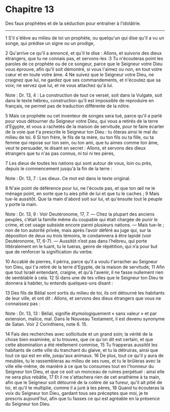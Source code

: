 # Chapitre 13

Des faux prophètes et de la séduction pour entraîner à l’idolâtrie.

***

1 S'il s'élève au milieu de toi un prophète, ou quelqu'un qui dise qu'il a vu un songe, qui prédise un signe ou un prodige,


2 Qu'arrive ce qu'il a annoncé, et qu'il te dise : Allons, et suivons des dieux étrangers, que tu ne connais pas, et servons-les :3 Tu n'écouteras point les paroles de ce prophète ou de ce songeur, parce que le Seigneur votre Dieu vous éprouve, afin qu'il soit démontré, si vous l'aimez ou non, en tout votre cœur et en toute votre âme. 4 Ne suivez que le Seigneur votre Dieu, ne craignez que lui, ne gardez que ses commandements, et n'écoutez que sa voix; ne servez que lui, et ne vous attachez qu'à lui.

<span class="bible-note">Note : </span> Dr. 13, 4 : La construction de tout ce verset, soit dans la Vulgate, soit dans le texte hébreu, construction qu’il est impossible de reproduire en français, ne permet pas de traduction différente de la nôtre.

5 Mais ce prophète ou cet inventeur de songes sera tué, parce qu'il a parlé pour vous détourner du Seigneur votre Dieu, qui vous a retirés de la terre d'Egypte, et vous a rachetés de la maison de servitude, pour te faire écarter de la voie que t'a prescrite le Seigneur ton Dieu : tu ôteras ainsi le mal du milieu de toi. 6 Si ton frère, le fils de ta mère, ou ton fils ou ta fille, ou ta femme qui repose sur ton sein, ou ton ami, que tu aimes comme ton âme, veut te persuader, te disant en secret : Allons, et servons des dieux étrangers que tu n'as pas connus, ni toi ni tes pères,


7 Les dieux de toutes les nations qui sont autour de vous, loin ou près, depuis le commencement jusqu'à la fin de la terre :

<span class="bible-note">Note : </span> Dr. 13, 7 : Les dieux. Ce mot est dans le texte original.

8 N'aie point de déférence pour lui, ne l'écoute pas, et que ton œil ne le ménage point, en sorte que tu aies pitié de lui et que tu le caches ; 9 Mais tue-le aussitôt. Que ta main d'abord soit sur lui, et qu'ensuite tout le peuple y porte la main.

<span class="bible-note">Note : </span> Dr. 13, 9 : Voir Deutéronome, 17, 7. ― Chez la plupart des anciens peuples, c’était la famille même du coupable qui était chargée de punir le crime, et cet usage subsiste encore parmi plusieurs nations. ― Mais tue-le ; non de ton autorité privée, mais après l’avoir déféré au juge qui, sur la déposition de deux ou trois témoins, le condamnera à être lapidé (voir Deutéronome, 17, 6-7). ― Aussitôt n’est pas dans l’hébreu, qui porte littéralement en le tuant, tu le tueras, genre de répétition, qui n’a pour but que de renforcer la signification du verbe.

10 Accablé de pierres, il périra, parce qu'il a voulu t'arracher au Seigneur ton Dieu, qui t'a retiré de la terre d'Egypte, de la maison de servitude; 11 Afin que tout Israël entendant, craigne, et qu'à l'avenir, il ne fasse nullement rien de semblable à cela. 12 Si dans une de tes villes que le Seigneur ton Dieu te donnera à habiter, tu entends quelques-uns disant :


13 Des fils de Bélial sont sortis du milieu de toi, ils ont détourné les habitants de leur ville, et ont dit : Allons, et servons des dieux étrangers que vous ne connaissez pas :

<span class="bible-note">Note : </span> Dr. 13, 13 : Bélial, signifie étymologiquement « sans valeur » et par extension, malice, mal. Dans le Nouveau Testament, il est devenu synonyme de Satan. Voir 2 Corinthiens, note 6. 15.

14 Fais des recherches avec sollicitude et un grand soin; la vérité de la chose bien examinée, si tu trouves, que ce qu'on dit est certain, et que cette abomination a été réellement commise, 15 Tu frapperas aussitôt les habitants de cette ville du tranchant du glaive, et tu la détruiras, ainsi que tout ce qui est en elle, jusqu'aux animaux. 16 De plus, tout ce qu'il y aura de meubles, tu le rassembleras au milieu de ses rues, et tu le brûleras avec la ville elle-même, de manière à ce que tu consumes tout en l'honneur du Seigneur ton Dieu, et que ce soit un monceau de ruines perpétuel : ainsi elle ne sera plus rebâtie, 17 Et il ne s'attachera rien de cet anathème à ta main, afin que le Seigneur soit détourné de la colère de sa fureur, qu'il ait pitié de toi, et qu'il te multiplie, comme il a juré à tes pères, 18 Quand tu écouteras la voix du Seigneur ton Dieu, gardant tous ses préceptes que moi, je te prescris aujourd'hui, afin que tu fasses ce qui est agréable en la présence du Seigneur ton Dieu.

